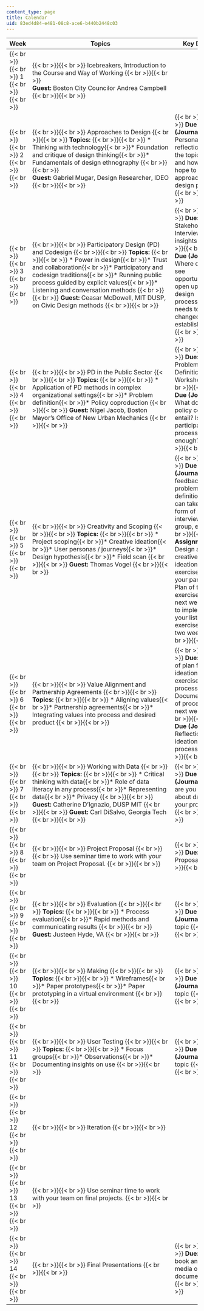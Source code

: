 ```yaml
---
content_type: page
title: Calendar
uid: 83ed4d84-e481-08c8-ace6-b440b2448c03
---
```


| Week | Topics | Key Dates |
| --- | --- | --- |
|  {{< br >}}{{< br >}} 1 {{< br >}}{{< br >}}  |  {{< br >}}{{< br >}} Icebreakers, Introduction to the Course and Way of Working {{< br >}}{{< br >}} **Guest:** Boston City Councilor Andrea Campbell {{< br >}}{{< br >}}  | &nbsp; |
|  {{< br >}}{{< br >}} 2 {{< br >}}{{< br >}}  |  {{< br >}}{{< br >}} Approaches to Design {{< br >}}{{< br >}} **Topics:** {{< br >}}{{< br >}} *   Thinking with technology{{< br >}}*   Foundation and critique of design thinking{{< br >}}*   Fundamentals of design ethnography {{< br >}}{{< br >}} **Guest:** Gabriel Mugar, Design Researcher, IDEO {{< br >}}{{< br >}}  |  {{< br >}}{{< br >}} **Due (Journal):** Personal reflection on the topic area and how you hope to approach the design process {{< br >}}{{< br >}}  |
|  {{< br >}}{{< br >}} 3 {{< br >}}{{< br >}}  |  {{< br >}}{{< br >}} Participatory Design (PD) and Codesign {{< br >}}{{< br >}} **Topics:** {{< br >}}{{< br >}} *   Power in design{{< br >}}*   Trust and collaboration{{< br >}}*   Participatory and codesign traditions{{< br >}}*   Running public process guided by explicit values{{< br >}}*   Listening and conversation methods {{< br >}}{{< br >}} **Guest:** Ceasar McDowell, MIT DUSP, on Civic Design methods {{< br >}}{{< br >}}  |  {{< br >}}{{< br >}} **Due:** Stakeholder Interview and insights {{< br >}}{{< br >}} **Due (Journal):** Where do you see opportunities to open up the design process? What needs to be changed or established? {{< br >}}{{< br >}}  |
|  {{< br >}}{{< br >}} 4 {{< br >}}{{< br >}}  |  {{< br >}}{{< br >}} PD in the Public Sector {{< br >}}{{< br >}} **Topics:** {{< br >}}{{< br >}} *   Application of PD methods in complex organizational settings{{< br >}}*   Problem definition{{< br >}}*   Policy coproduction {{< br >}}{{< br >}} **Guest:** Nigel Jacob, Boston Mayor’s Office of New Urban Mechanics {{< br >}}{{< br >}}  |  {{< br >}}{{< br >}} **Due:** Problem Definition Worksheet {{< br >}}{{< br >}} **Due (Journal):** What does policy codesign entail? Is participatory process enough? {{< br >}}{{< br >}}  |
|  {{< br >}}{{< br >}} 5 {{< br >}}{{< br >}}  |  {{< br >}}{{< br >}} Creativity and Scoping {{< br >}}{{< br >}} **Topics:** {{< br >}}{{< br >}} *   Project scoping{{< br >}}*   Creative ideation{{< br >}}*   User personas / journeys{{< br >}}*   Design hypothesis{{< br >}}*   Field scan {{< br >}}{{< br >}} **Guest:** Thomas Vogel {{< br >}}{{< br >}}  |  {{< br >}}{{< br >}} **Due (Journal):** Peer feedback on problem definition. This can take the form of an interview, focus group, etc. {{< br >}}{{< br >}} **Assignment:** Design a creative ideation exercise with your partners. Plan of the exercise is due next week. Plan to implement your listening exercise within two weeks. {{< br >}}{{< br >}}  |
|  {{< br >}}{{< br >}} 6 {{< br >}}{{< br >}}  |  {{< br >}}{{< br >}} Value Alignment and Partnership Agreements {{< br >}}{{< br >}} **Topics:** {{< br >}}{{< br >}} *   Aligning values{{< br >}}*   Partnership agreements{{< br >}}*   Integrating values into process and desired product {{< br >}}{{< br >}}  |  {{< br >}}{{< br >}} **Due:** Draft of plan for ideation exercise process. Documentation of process due next week. {{< br >}}{{< br >}} **Due (Journal):** Reflection on ideation process {{< br >}}{{< br >}}  |
|  {{< br >}}{{< br >}} 7 {{< br >}}{{< br >}}  |  {{< br >}}{{< br >}} Working with Data {{< br >}}{{< br >}} **Topics:** {{< br >}}{{< br >}} *   Critical thinking with data{{< br >}}*   Role of data literacy in any process{{< br >}}*   Representing data{{< br >}}*   Privacy {{< br >}}{{< br >}} **Guest:** Catherine D’Ignazio, DUSP MIT {{< br >}}{{< br >}} **Guest:** Carl DiSalvo, Georgia Tech {{< br >}}{{< br >}}  |  {{< br >}}{{< br >}} **Due (Journal):** How are you thinking about data in your project? {{< br >}}{{< br >}}  |
|  {{< br >}}{{< br >}} 8 {{< br >}}{{< br >}}  |  {{< br >}}{{< br >}} Project Proposal {{< br >}}{{< br >}} Use seminar time to work with your team on Project Proposal. {{< br >}}{{< br >}}  |  {{< br >}}{{< br >}} **Due:** Project Proposal {{< br >}}{{< br >}}  |
|  {{< br >}}{{< br >}} 9 {{< br >}}{{< br >}}  |  {{< br >}}{{< br >}} Evaluation {{< br >}}{{< br >}} **Topics:** {{< br >}}{{< br >}} *   Process evaluation{{< br >}}*   Rapid methods and communicating results {{< br >}}{{< br >}} **Guest:** Justeen Hyde, VA {{< br >}}{{< br >}}  |  {{< br >}}{{< br >}} **Due (Journal):** Open topic {{< br >}}{{< br >}}  |
|  {{< br >}}{{< br >}} 10 {{< br >}}{{< br >}}  |  {{< br >}}{{< br >}} Making {{< br >}}{{< br >}} **Topics:** {{< br >}}{{< br >}} *   Wireframes{{< br >}}*   Paper prototypes{{< br >}}*   Paper prototyping in a virtual environment {{< br >}}{{< br >}}  |  {{< br >}}{{< br >}} **Due (Journal):** Open topic {{< br >}}{{< br >}}  |
|  {{< br >}}{{< br >}} 11 {{< br >}}{{< br >}}  |  {{< br >}}{{< br >}} User Testing {{< br >}}{{< br >}} **Topics:** {{< br >}}{{< br >}} *   Focus groups{{< br >}}*   Observations{{< br >}}*   Documenting insights on use {{< br >}}{{< br >}}  |  {{< br >}}{{< br >}} **Due (Journal):** Open topic {{< br >}}{{< br >}}  |
|  {{< br >}}{{< br >}} 12 {{< br >}}{{< br >}}  |  {{< br >}}{{< br >}} Iteration {{< br >}}{{< br >}}  | &nbsp; |
|  {{< br >}}{{< br >}} 13 {{< br >}}{{< br >}}  |  {{< br >}}{{< br >}} Use seminar time to work with your team on final projects. {{< br >}}{{< br >}}  | &nbsp; |
|  {{< br >}}{{< br >}} 14 {{< br >}}{{< br >}}  |  {{< br >}}{{< br >}} Final Presentations {{< br >}}{{< br >}}  |  {{< br >}}{{< br >}} **Due:** Design book and final media or documentation.  {{< br >}}{{< br >}}